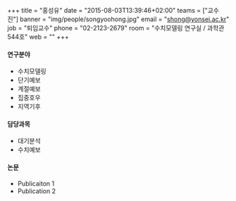 +++
title = "홍성유"
date = "2015-08-03T13:39:46+02:00"
teams = ["교수진"]
banner = "img/people/songyoohong.jpg"
email = "shong@yonsei.ac.kr"
job = "퇴임교수"
phone = "02-2123-2679"
room = "수치모델링 연구실 / 과학관 544호"
web = ""
+++

#### 연구분야
+ 수치모델링
+ 단기예보
+ 계절예보
+ 집중호우
+ 지역기후

#### 담당과목
+ 대기분석
+ 수치예보

#### 논문
+ Publicaiton 1
+ Publication 2
